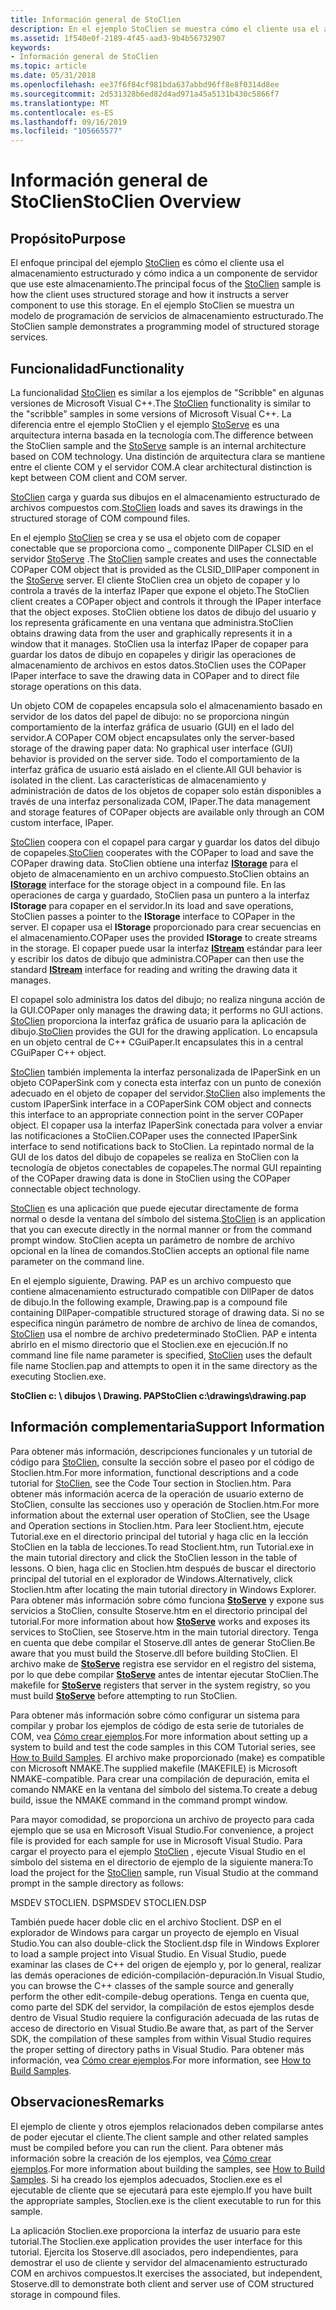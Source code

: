 ```yaml
---
title: Información general de StoClien
description: En el ejemplo StoClien se muestra cómo el cliente usa el almacenamiento estructurado y cómo dirige un componente de servidor para que use este almacenamiento.
ms.assetid: 1f540e0f-2189-4f45-aad3-9b4b56732907
keywords:
- Información general de StoClien
ms.topic: article
ms.date: 05/31/2018
ms.openlocfilehash: ee37f6f84cf981bda637abbd96ff8e8f0314d8ee
ms.sourcegitcommit: 2d531328b6ed82d4ad971a45a5131b430c5866f7
ms.translationtype: MT
ms.contentlocale: es-ES
ms.lasthandoff: 09/16/2019
ms.locfileid: "105665577"
---
```

# <a name="stoclien-overview"></a><span data-ttu-id="a564b-104">Información general de StoClien</span><span class="sxs-lookup"><span data-stu-id="a564b-104">StoClien Overview</span></span>

## <a name="purpose"></a><span data-ttu-id="a564b-105">Propósito</span><span class="sxs-lookup"><span data-stu-id="a564b-105">Purpose</span></span>

<span data-ttu-id="a564b-106">El enfoque principal del ejemplo [StoClien](structured-storage-client-sample--stoclien-.md) es cómo el cliente usa el almacenamiento estructurado y cómo indica a un componente de servidor que use este almacenamiento.</span><span class="sxs-lookup"><span data-stu-id="a564b-106">The principal focus of the [StoClien](structured-storage-client-sample--stoclien-.md) sample is how the client uses structured storage and how it instructs a server component to use this storage.</span></span> <span data-ttu-id="a564b-107">En el ejemplo StoClien se muestra un modelo de programación de servicios de almacenamiento estructurado.</span><span class="sxs-lookup"><span data-stu-id="a564b-107">The StoClien sample demonstrates a programming model of structured storage services.</span></span>

## <a name="functionality"></a><span data-ttu-id="a564b-108">Funcionalidad</span><span class="sxs-lookup"><span data-stu-id="a564b-108">Functionality</span></span>

<span data-ttu-id="a564b-109">La funcionalidad [StoClien](structured-storage-client-sample--stoclien-.md) es similar a los ejemplos de "Scribble" en algunas versiones de Microsoft Visual C++.</span><span class="sxs-lookup"><span data-stu-id="a564b-109">The [StoClien](structured-storage-client-sample--stoclien-.md) functionality is similar to the "scribble" samples in some versions of Microsoft Visual C++.</span></span> <span data-ttu-id="a564b-110">La diferencia entre el ejemplo StoClien y el ejemplo [StoServe](structured-storage-server-sample--stoserve-.md) es una arquitectura interna basada en la tecnología com.</span><span class="sxs-lookup"><span data-stu-id="a564b-110">The difference between the StoClien sample and the [StoServe](structured-storage-server-sample--stoserve-.md) sample is an internal architecture based on COM technology.</span></span> <span data-ttu-id="a564b-111">Una distinción de arquitectura clara se mantiene entre el cliente COM y el servidor COM.</span><span class="sxs-lookup"><span data-stu-id="a564b-111">A clear architectural distinction is kept between COM client and COM server.</span></span>

<span data-ttu-id="a564b-112">[StoClien](structured-storage-client-sample--stoclien-.md) carga y guarda sus dibujos en el almacenamiento estructurado de archivos compuestos com.</span><span class="sxs-lookup"><span data-stu-id="a564b-112">[StoClien](structured-storage-client-sample--stoclien-.md) loads and saves its drawings in the structured storage of COM compound files.</span></span>

<span data-ttu-id="a564b-113">En el ejemplo [StoClien](structured-storage-client-sample--stoclien-.md) se crea y se usa el objeto com de copaper conectable que se proporciona como \_ componente DllPaper CLSID en el servidor [StoServe](structured-storage-server-sample--stoserve-.md) .</span><span class="sxs-lookup"><span data-stu-id="a564b-113">The [StoClien](structured-storage-client-sample--stoclien-.md) sample creates and uses the connectable COPaper COM object that is provided as the CLSID\_DllPaper component in the [StoServe](structured-storage-server-sample--stoserve-.md) server.</span></span> <span data-ttu-id="a564b-114">El cliente StoClien crea un objeto de copaper y lo controla a través de la interfaz IPaper que expone el objeto.</span><span class="sxs-lookup"><span data-stu-id="a564b-114">The StoClien client creates a COPaper object and controls it through the IPaper interface that the object exposes.</span></span> <span data-ttu-id="a564b-115">StoClien obtiene los datos de dibujo del usuario y los representa gráficamente en una ventana que administra.</span><span class="sxs-lookup"><span data-stu-id="a564b-115">StoClien obtains drawing data from the user and graphically represents it in a window that it manages.</span></span> <span data-ttu-id="a564b-116">StoClien usa la interfaz IPaper de copaper para guardar los datos de dibujo en copapeles y dirigir las operaciones de almacenamiento de archivos en estos datos.</span><span class="sxs-lookup"><span data-stu-id="a564b-116">StoClien uses the COPaper IPaper interface to save the drawing data in COPaper and to direct file storage operations on this data.</span></span>

<span data-ttu-id="a564b-117">Un objeto COM de copapeles encapsula solo el almacenamiento basado en servidor de los datos del papel de dibujo: no se proporciona ningún comportamiento de la interfaz gráfica de usuario (GUI) en el lado del servidor.</span><span class="sxs-lookup"><span data-stu-id="a564b-117">A COPaper COM object encapsulates only the server-based storage of the drawing paper data: No graphical user interface (GUI) behavior is provided on the server side.</span></span> <span data-ttu-id="a564b-118">Todo el comportamiento de la interfaz gráfica de usuario está aislado en el cliente.</span><span class="sxs-lookup"><span data-stu-id="a564b-118">All GUI behavior is isolated in the client.</span></span> <span data-ttu-id="a564b-119">Las características de almacenamiento y administración de datos de los objetos de copaper solo están disponibles a través de una interfaz personalizada COM, IPaper.</span><span class="sxs-lookup"><span data-stu-id="a564b-119">The data management and storage features of COPaper objects are available only through an COM custom interface, IPaper.</span></span>

<span data-ttu-id="a564b-120">[StoClien](structured-storage-client-sample--stoclien-.md) coopera con el copapel para cargar y guardar los datos del dibujo de copapeles.</span><span class="sxs-lookup"><span data-stu-id="a564b-120">[StoClien](structured-storage-client-sample--stoclien-.md) cooperates with the COPaper to load and save the COPaper drawing data.</span></span> <span data-ttu-id="a564b-121">StoClien obtiene una interfaz [**IStorage**](/windows/desktop/api/Objidl/nn-objidl-istorage) para el objeto de almacenamiento en un archivo compuesto.</span><span class="sxs-lookup"><span data-stu-id="a564b-121">StoClien obtains an [**IStorage**](/windows/desktop/api/Objidl/nn-objidl-istorage) interface for the storage object in a compound file.</span></span> <span data-ttu-id="a564b-122">En las operaciones de carga y guardado, StoClien pasa un puntero a la interfaz **IStorage** para copaper en el servidor.</span><span class="sxs-lookup"><span data-stu-id="a564b-122">In its load and save operations, StoClien passes a pointer to the **IStorage** interface to COPaper in the server.</span></span> <span data-ttu-id="a564b-123">El copaper usa el **IStorage** proporcionado para crear secuencias en el almacenamiento.</span><span class="sxs-lookup"><span data-stu-id="a564b-123">COPaper uses the provided **IStorage** to create streams in the storage.</span></span> <span data-ttu-id="a564b-124">El copaper puede usar la interfaz [**IStream**](/windows/desktop/api/Objidl/nn-objidl-istream) estándar para leer y escribir los datos de dibujo que administra.</span><span class="sxs-lookup"><span data-stu-id="a564b-124">COPaper can then use the standard [**IStream**](/windows/desktop/api/Objidl/nn-objidl-istream) interface for reading and writing the drawing data it manages.</span></span>

<span data-ttu-id="a564b-125">El copapel solo administra los datos del dibujo; no realiza ninguna acción de la GUI.</span><span class="sxs-lookup"><span data-stu-id="a564b-125">COPaper only manages the drawing data; it performs no GUI actions.</span></span> <span data-ttu-id="a564b-126">[StoClien](structured-storage-client-sample--stoclien-.md) proporciona la interfaz gráfica de usuario para la aplicación de dibujo.</span><span class="sxs-lookup"><span data-stu-id="a564b-126">[StoClien](structured-storage-client-sample--stoclien-.md) provides the GUI for the drawing application.</span></span> <span data-ttu-id="a564b-127">Lo encapsula en un objeto central de C++ CGuiPaper.</span><span class="sxs-lookup"><span data-stu-id="a564b-127">It encapsulates this in a central CGuiPaper C++ object.</span></span>

<span data-ttu-id="a564b-128">[StoClien](structured-storage-client-sample--stoclien-.md) también implementa la interfaz personalizada de IPaperSink en un objeto COPaperSink com y conecta esta interfaz con un punto de conexión adecuado en el objeto de copaper del servidor.</span><span class="sxs-lookup"><span data-stu-id="a564b-128">[StoClien](structured-storage-client-sample--stoclien-.md) also implements the custom IPaperSink interface in a COPaperSink COM object and connects this interface to an appropriate connection point in the server COPaper object.</span></span> <span data-ttu-id="a564b-129">El copaper usa la interfaz IPaperSink conectada para volver a enviar las notificaciones a StoClien.</span><span class="sxs-lookup"><span data-stu-id="a564b-129">COPaper uses the connected IPaperSink interface to send notifications back to StoClien.</span></span> <span data-ttu-id="a564b-130">La repintado normal de la GUI de los datos del dibujo de copapeles se realiza en StoClien con la tecnología de objetos conectables de copapeles.</span><span class="sxs-lookup"><span data-stu-id="a564b-130">The normal GUI repainting of the COPaper drawing data is done in StoClien using the COPaper connectable object technology.</span></span>

<span data-ttu-id="a564b-131">[StoClien](structured-storage-client-sample--stoclien-.md) es una aplicación que puede ejecutar directamente de forma normal o desde la ventana del símbolo del sistema.</span><span class="sxs-lookup"><span data-stu-id="a564b-131">[StoClien](structured-storage-client-sample--stoclien-.md) is an application that you can execute directly in the normal manner or from the command prompt window.</span></span> <span data-ttu-id="a564b-132">StoClien acepta un parámetro de nombre de archivo opcional en la línea de comandos.</span><span class="sxs-lookup"><span data-stu-id="a564b-132">StoClien accepts an optional file name parameter on the command line.</span></span>

<span data-ttu-id="a564b-133">En el ejemplo siguiente, Drawing. PAP es un archivo compuesto que contiene almacenamiento estructurado compatible con DllPaper de datos de dibujo.</span><span class="sxs-lookup"><span data-stu-id="a564b-133">In the following example, Drawing.pap is a compound file containing DllPaper-compatible structured storage of drawing data.</span></span> <span data-ttu-id="a564b-134">Si no se especifica ningún parámetro de nombre de archivo de línea de comandos, [StoClien](structured-storage-client-sample--stoclien-.md) usa el nombre de archivo predeterminado StoClien. PAP e intenta abrirlo en el mismo directorio que el Stoclien.exe en ejecución.</span><span class="sxs-lookup"><span data-stu-id="a564b-134">If no command line file name parameter is specified, [StoClien](structured-storage-client-sample--stoclien-.md) uses the default file name Stoclien.pap and attempts to open it in the same directory as the executing Stoclien.exe.</span></span>

<span data-ttu-id="a564b-135">**StoClien c: \\ dibujos \\ Drawing. PAP**</span><span class="sxs-lookup"><span data-stu-id="a564b-135">**StoClien c:\\drawings\\drawing.pap**</span></span>

## <a name="support-information"></a><span data-ttu-id="a564b-136">Información complementaria</span><span class="sxs-lookup"><span data-stu-id="a564b-136">Support Information</span></span>

<span data-ttu-id="a564b-137">Para obtener más información, descripciones funcionales y un tutorial de código para [StoClien](structured-storage-client-sample--stoclien-.md), consulte la sección sobre el paseo por el código de Stoclien.htm.</span><span class="sxs-lookup"><span data-stu-id="a564b-137">For more information, functional descriptions and a code tutorial for [StoClien](structured-storage-client-sample--stoclien-.md), see the Code Tour section in Stoclien.htm.</span></span> <span data-ttu-id="a564b-138">Para obtener más información acerca de la operación de usuario externo de StoClien, consulte las secciones uso y operación de Stoclien.htm.</span><span class="sxs-lookup"><span data-stu-id="a564b-138">For more information about the external user operation of StoClien, see the Usage and Operation sections in Stoclien.htm.</span></span> <span data-ttu-id="a564b-139">Para leer Stoclient.htm, ejecute Tutorial.exe en el directorio principal del tutorial y haga clic en la lección StoClien en la tabla de lecciones.</span><span class="sxs-lookup"><span data-stu-id="a564b-139">To read Stoclient.htm, run Tutorial.exe in the main tutorial directory and click the StoClien lesson in the table of lessons.</span></span> <span data-ttu-id="a564b-140">O bien, haga clic en Stoclien.htm después de buscar el directorio principal del tutorial en el explorador de Windows.</span><span class="sxs-lookup"><span data-stu-id="a564b-140">Alternatively, click Stoclien.htm after locating the main tutorial directory in Windows Explorer.</span></span> <span data-ttu-id="a564b-141">Para obtener más información sobre cómo funciona [**StoServe**](structured-storage-server-sample--stoserve-.md) y expone sus servicios a StoClien, consulte Stoserve.htm en el directorio principal del tutorial.</span><span class="sxs-lookup"><span data-stu-id="a564b-141">For more information about how [**StoServe**](structured-storage-server-sample--stoserve-.md) works and exposes its services to StoClien, see Stoserve.htm in the main tutorial directory.</span></span> <span data-ttu-id="a564b-142">Tenga en cuenta que debe compilar el Stoserve.dll antes de generar StoClien.</span><span class="sxs-lookup"><span data-stu-id="a564b-142">Be aware that you must build the Stoserve.dll before building StoClien.</span></span> <span data-ttu-id="a564b-143">El archivo make de [**StoServe**](structured-storage-server-sample--stoserve-.md) registra ese servidor en el registro del sistema, por lo que debe compilar [**StoServe**](structured-storage-server-sample--stoserve-.md) antes de intentar ejecutar StoClien.</span><span class="sxs-lookup"><span data-stu-id="a564b-143">The makefile for [**StoServe**](structured-storage-server-sample--stoserve-.md) registers that server in the system registry, so you must build [**StoServe**](structured-storage-server-sample--stoserve-.md) before attempting to run StoClien.</span></span>

<span data-ttu-id="a564b-144">Para obtener más información sobre cómo configurar un sistema para compilar y probar los ejemplos de código de esta serie de tutoriales de COM, vea [Cómo crear ejemplos](how-to-build-samples.md).</span><span class="sxs-lookup"><span data-stu-id="a564b-144">For more information about setting up a system to build and test the code samples in this COM Tutorial series, see [How to Build Samples](how-to-build-samples.md).</span></span> <span data-ttu-id="a564b-145">El archivo make proporcionado (make) es compatible con Microsoft NMAKE.</span><span class="sxs-lookup"><span data-stu-id="a564b-145">The supplied makefile (MAKEFILE) is Microsoft NMAKE-compatible.</span></span> <span data-ttu-id="a564b-146">Para crear una compilación de depuración, emita el comando NMAKE en la ventana del símbolo del sistema.</span><span class="sxs-lookup"><span data-stu-id="a564b-146">To create a debug build, issue the NMAKE command in the command prompt window.</span></span>

<span data-ttu-id="a564b-147">Para mayor comodidad, se proporciona un archivo de proyecto para cada ejemplo que se usa en Microsoft Visual Studio.</span><span class="sxs-lookup"><span data-stu-id="a564b-147">For convenience, a project file is provided for each sample for use in Microsoft Visual Studio.</span></span> <span data-ttu-id="a564b-148">Para cargar el proyecto para el ejemplo [StoClien](structured-storage-client-sample--stoclien-.md) , ejecute Visual Studio en el símbolo del sistema en el directorio de ejemplo de la siguiente manera:</span><span class="sxs-lookup"><span data-stu-id="a564b-148">To load the project for the [StoClien](structured-storage-client-sample--stoclien-.md) sample, run Visual Studio at the command prompt in the sample directory as follows:</span></span>

<span data-ttu-id="a564b-149">MSDEV STOCLIEN. DSP</span><span class="sxs-lookup"><span data-stu-id="a564b-149">MSDEV STOCLIEN.DSP</span></span>

<span data-ttu-id="a564b-150">También puede hacer doble clic en el archivo Stoclient. DSP en el explorador de Windows para cargar un proyecto de ejemplo en Visual Studio.</span><span class="sxs-lookup"><span data-stu-id="a564b-150">You can also double-click the Stoclient.dsp file in Windows Explorer to load a sample project into Visual Studio.</span></span> <span data-ttu-id="a564b-151">En Visual Studio, puede examinar las clases de C++ del origen de ejemplo y, por lo general, realizar las demás operaciones de edición-compilación-depuración.</span><span class="sxs-lookup"><span data-stu-id="a564b-151">In Visual Studio, you can browse the C++ classes of the sample source and generally perform the other edit-compile-debug operations.</span></span> <span data-ttu-id="a564b-152">Tenga en cuenta que, como parte del SDK del servidor, la compilación de estos ejemplos desde dentro de Visual Studio requiere la configuración adecuada de las rutas de acceso de directorio en Visual Studio.</span><span class="sxs-lookup"><span data-stu-id="a564b-152">Be aware that, as part of the Server SDK, the compilation of these samples from within Visual Studio requires the proper setting of directory paths in Visual Studio.</span></span> <span data-ttu-id="a564b-153">Para obtener más información, vea [Cómo crear ejemplos](how-to-build-samples.md).</span><span class="sxs-lookup"><span data-stu-id="a564b-153">For more information, see [How to Build Samples](how-to-build-samples.md).</span></span>

## <a name="remarks"></a><span data-ttu-id="a564b-154">Observaciones</span><span class="sxs-lookup"><span data-stu-id="a564b-154">Remarks</span></span>

<span data-ttu-id="a564b-155">El ejemplo de cliente y otros ejemplos relacionados deben compilarse antes de poder ejecutar el cliente.</span><span class="sxs-lookup"><span data-stu-id="a564b-155">The client sample and other related samples must be compiled before you can run the client.</span></span> <span data-ttu-id="a564b-156">Para obtener más información sobre la creación de los ejemplos, vea [Cómo crear ejemplos](how-to-build-samples.md).</span><span class="sxs-lookup"><span data-stu-id="a564b-156">For more information about building the samples, see [How to Build Samples](how-to-build-samples.md).</span></span> <span data-ttu-id="a564b-157">Si ha creado los ejemplos adecuados, Stoclien.exe es el ejecutable de cliente que se ejecutará para este ejemplo.</span><span class="sxs-lookup"><span data-stu-id="a564b-157">If you have built the appropriate samples, Stoclien.exe is the client executable to run for this sample.</span></span>

<span data-ttu-id="a564b-158">La aplicación Stoclien.exe proporciona la interfaz de usuario para este tutorial.</span><span class="sxs-lookup"><span data-stu-id="a564b-158">The Stoclien.exe application provides the user interface for this tutorial.</span></span> <span data-ttu-id="a564b-159">Ejercita los Stoserve.dll asociados, pero independientes, para demostrar el uso de cliente y servidor del almacenamiento estructurado COM en archivos compuestos.</span><span class="sxs-lookup"><span data-stu-id="a564b-159">It exercises the associated, but independent, Stoserve.dll to demonstrate both client and server use of COM structured storage in compound files.</span></span>

 

 




